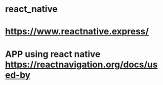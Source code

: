 # react_native

# https://www.reactnative.express/

# APP using react native https://reactnavigation.org/docs/used-by
